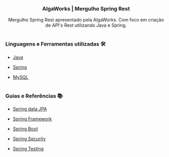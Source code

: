 <div align ="center">
  
### **AlgaWorks | Mergulho Spring Rest**
  
Mergulho Spring Rest apresentado pela AlgaWorks. Com foco em criação de API's Rest utilizando Java e Spring.
</div>

#

### **Linguagens e Ferramentas utilizadas** 🛠
- <a href="https://github.com/Biellms/ProjetoIntegrador-Padafood" target="_blank"><p target="_blank">Java</a>
- <a href="https://github.com/Biellms/Spring" target="_blank"><p target="_blank">Spring</a>
- <a href="https://github.com/Biellms/MySQL" target="_blank"><p target="_blank">MySQL</a>

#

### **Guias e Referências** 📚
- <a href="https://github.com/Biellms/SpringBoot/blob/main/Documentação/Guia%20Jpa.pdf" target="_blank"><p target="_blank">Spring data JPA</a>
- <a href="https://spring.io/projects/spring-framework" target="_blank"><p target="_blank"> Spring Framework </a>
- <a href="https://spring.io/projects/spring-boot" target="_blank"><p target="_blank"> Spring Boot</a>
- <a href="https://spring.io/projects/spring-security" target="_blank"><p target="_blank"> Spring Security</a>
- <a href="https://docs.spring.io/spring-framework/docs/current/reference/html/testing.html" target="_blank"><p target="_blank">Spring Testing</a>
